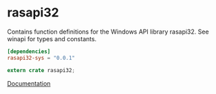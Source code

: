 # rasapi32 #
Contains function definitions for the Windows API library rasapi32. See winapi for types and constants.

```toml
[dependencies]
rasapi32-sys = "0.0.1"
```

```rust
extern crate rasapi32;
```

[Documentation](https://retep998.github.io/doc/rasapi32/)

